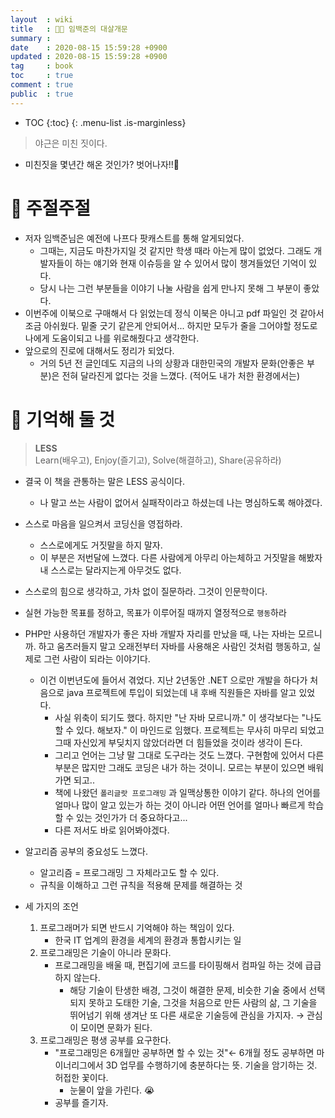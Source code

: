 ```yaml
---
layout  : wiki
title   : 👨‍💻 임백준의 대살개문
summary : 
date    : 2020-08-15 15:59:28 +0900
updated : 2020-08-15 15:59:28 +0900
tag     : book
toc     : true
comment : true
public  : true
---
```

* TOC
{:toc}
{: .menu-list .is-marginless}

     
> 야근은 미친 짓이다.  
- 미친짓을 몇년간 해온 것인가? 벗어나자!!🤮

# 💬 주절주절

- 저자 임백준님은 예전에 나프다 팟캐스트를 통해 알게되었다.
    - 그때는, 지금도 마찬가지일 것 같지만 학생 때라 아는게 많이 없었다. 그래도 개발자들이 하는 얘기와 현재 이슈등을 알 수 있어서 많이 챙겨들었던 기억이 있다.
    - 당시 나는 그런 부분들을 이야기 나눌 사람을 쉽게 만나지 못해 그 부분이 좋았다.
- 이번주에 이북으로 구매해서 다 읽었는데 정식 이북은 아니고 pdf 파일인 것 같아서 조금 아쉬웠다. 밑줄 긋기 같은게 안되어서... 하지만 모두가 줄을 그어야할 정도로 나에게 도움이되고 나를 위로해줬다고 생각한다.
- 앞으로의 진로에 대해서도 정리가 되었다.
    - 거의 5년 전 글인데도 지금의 나의 상황과 대한민국의 개발자 문화(안좋은 부분)은 전혀 달라진게 없다는 것을 느꼈다. (적어도 내가 처한 환경에서는)

# 🧠 기억해 둘 것

> **LESS**  
Learn(배우고), Enjoy(즐기고), Solve(해결하고), Share(공유하라)

- 결국 이 책을 관통하는 말은 LESS 공식이다.
    - 나 말고 쓰는 사람이 없어서 실패작이라고 하셨는데 나는 명심하도록 해야겠다.
- 스스로 마음을 일으켜서 코딩신을 영접하라.
    - 스스로에게도 거짓말을 하지 말자.
    - 이 부분은 저번달에 느꼈다. 다른 사람에게 아무리 아는체하고 거짓말을 해봤자 내 스스로는 달라지는게 아무것도 없다.
- 스스로의 힘으로 생각하고, 가차 없이 질문하라. 그것이 인문학이다.
- 실현 가능한 목표를 정하고, 목표가 이루어질 때까지 열정적으로 `행동`하라
- PHP만 사용하던 개발자가 좋은 자바 개발자 자리를 만났을 때, 나는 자바는 모르니까. 하고 움츠러들지 말고 오래전부터 자바를 사용해온 사람인 것처럼 행동하고, 실제로 그런 사람이 되라는 이야기다.
    - 이건 이번년도에 들어서 겪었다. 지난 2년동안 .NET 으로만 개발을 하다가 처음으로 java 프로젝트에 투입이 되었는데 내 후배 직원들은 자바를 알고 있었다.
        - 사실 위축이 되기도 했다. 하지만 "난 자바 모르니까." 이 생각보다는 "나도 할 수 있다. 해보자." 이 마인드로 임했다. 프로젝트는 무사히 마무리 되었고 그때 자신있게 부딪치지 않았더라면 더 힘들었을 것이라 생각이 든다.
        - 그리고 언어는 그냥 말 그대로 도구라는 것도 느꼈다. 구현함에 있어서 다른 부분은 많지만 그래도 코딩은 내가 하는 것이니. 모르는 부분이 있으면 배워가면 되고..
        - 책에 나왔던 `폴리글랏 프로그래밍` 과 일맥상통한 이야기 같다. 하나의 언어를 얼마나 많이 알고 있는가 하는 것이 아니라 어떤 언어를 얼마나 빠르게 학습할 수 있는 것인가가 더 중요하다고...
        - 다른 저서도 바로 읽어봐야겠다.
- 알고리즘 공부의 중요성도 느꼈다.
    - 알고리즘 = 프로그래밍 그 자체라고도 할 수 있다.
    - 규칙을 이해하고 그런 규칙을 적용해 문제를 해결하는 것

- 세 가지의 조언
    1. 프로그래머가 되면 반드시 기억해야 하는 책임이 있다.
        - 한국 IT 업계의 환경을 세계의 환경과 통합시키는 일
    2. 프로그래밍은 기술이 아니라 문화다.
        - 프로그래밍을 배울 때, 편집기에 코드를 타이핑해서 컴파일 하는 것에 급급하지 않는다.
            - 해당 기술이 탄생한 배경, 그것이 해결한 문제, 비슷한 기술 중에서 선택되지 못하고 도태한 기술, 그것을 처음으로 만든 사람의 삶, 그 기술을 뛰어넘기 위해 생겨난 또 다른 새로운 기술등에 관심을 가지자. → 관심이 모이면 문화가 된다.
    3. 프로그래밍은 평생 공부를 요구한다. 
        - "프로그래밍은 6개월만 공부하면 할 수 있는 것"← 6개월 정도 공부하면 마이너리그에서 3D 업무를 수행하기에 충분하다는 뜻. 기술을 암기하는 것. 허접한 꽃이다.
            - 눈물이 앞을 가린다. 😭
        - 공부를 즐기자.